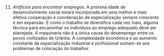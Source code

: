 ﻿11. *Artifícios para encontrar empregos.* A próxima idade de desenvolvimento social estará incorporada em uma melhor e mais efetiva cooperação e coordenação de especialização sempre crescente e em expansão. E como o trabalho se diversifica cada vez mais, alguma técnica para encaminhar os indivíduos ao emprego adequado deve ser planejada. A maquinaria não é a única causa do desemprego entre os povos civilizados de Urântia. À complexidade econômica e ao aumento constante da especialização industrial e profissional somam-se aos problemas de colocação do trabalhor.